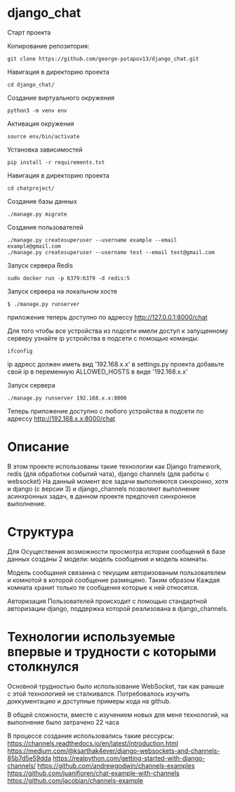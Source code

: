 # django_chat

Старт проекта

Копирование репозитория:

    git clone https://github.com/george-potapov13/django_chat.git

Навигация в директорию проекта

    cd django_chat/
    
Создание виртуального окружения

    python3 -m venv env
    
Активация окружения
    
    source env/bin/activate
    
Установка зависимостей
    
    pip install -r requirements.txt
    
Навигация в директорию проекта
    
    cd chatproject/
    
Создание базы данных
    
    ./manage.py migrate
    
Создание пользователей
    
    ./manage.py createsuperuser --username example --email example@gmail.com
    ./manage.py createsuperuser --username test --email test@gmail.com
    
Запуск сервера Redis
    
    sudo docker run -p 6379:6379 -d redis:5

Запуск сервера на локальном хосте

    $ ./manage.py runserver

приложение теперь доступно по адрессу http://127.0.0.1:8000/chat

Для того чтобы все устройства из подсети имели доступ к запущенному серверу
узнайте ip устройства в подсети с помощью команды:

    ifconfig
    
ip адресс должен иметь вид '192.168.x.x'
в settings.py проекта добавьте свой ip в переменную ALLOWED_HOSTS в виде '192.168.x.x'

Запуск сервера 

    ./manage.py runserver 192.168.x.x:8000
    
Теперь приложение доступно с любого устройства в подсети по адрессу http://192.168.x.x:8000/chat

# Описание

В этом проекте использованы такие технологии как Django framework, redis (для обработки событий чата), django channels (для работы с websocket)
На данный момент все задачи выполняются синхронно, хотя и django (с версии 3) и django_channels позволяют выполнение асинхронных задач, в данном проекте предпочел синхронное выполнение.

# Структура

Для Осуществения возможности просмотра истории сообщений в базе данных созданы 2 модели: модель сообщения и модель комнаты.

Модель сообщания связанна с текущим авторизованым пользователем и комнотой в которой сообщение размещено.
Таким образом Каждая комната хранит только те сообщения которые к ней относятся.

Авторизация Пользователей происходит с помощью стандартной авторизации django, поддержка которой реализована в django_channels.

# Технологии используемые впервые и трудности с которыми столкнулся

Основной трудностью было использование WebSocket, так как раньше с этой технологией не сталкивался.
Потребовалось изучить доккументацию и доступные примеры кода на github.

В общей сложности, вместе с изучением новых для меня технологий, на выполнение было затрачено 22 часа

В процессе создания использовались такие рессурсы:
    https://channels.readthedocs.io/en/latest/introduction.html
    https://medium.com/@ksarthak4ever/django-websockets-and-channels-85b7d5e59dda
    https://realpython.com/getting-started-with-django-channels/
    https://github.com/andrewgodwin/channels-examples
    https://github.com/juanifioren/chat-example-with-channels
    https://github.com/jacobian/channels-example
